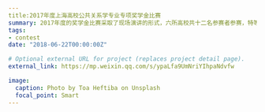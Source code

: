 ```yaml
---
title:2017年度上海高校公共关系学专业专项奖学金比赛
summary: 2017年度的奖学金比赛采取了现场演讲的形式，六所高校共十二名参赛者参赛，特等奖名额仅设五名。全国政协常委、上海市副市长、上海市人大副主任等领导出席了评比现场，并且现场提问，现场作答，现场评分，最终以第三名的成绩获得特等奖学金（10000元）。 `external_link`.
tags:
- contest
date: "2018-06-22T00:00:00Z"

# Optional external URL for project (replaces project detail page).
external_link: https://mp.weixin.qq.com/s/ypaLfa9UmNriYIhpaNdvfw

image:
  caption: Photo by Toa Heftiba on Unsplash
  focal_point: Smart
---
```

